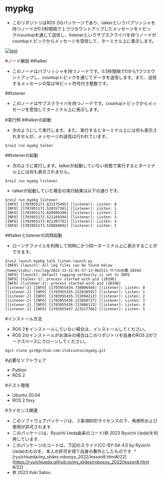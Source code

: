 # mypkg
* このリポジトリはROS 2のパッケージであり、talkerというパブリッシャを持つノードが0.5秒間隔で１づつカウントアップしたメッセージをトピック/countupを通じて送信し、listenerというサブスクライバを持つノードがcountupトピックからメッセージを受信して、ターミナル上に表示します。

[![test](https://github.com/itukisatou/mypkg/actions/workflows/test.yml/badge.svg)](https://github.com/itukisatou/mypkg/actions/workflows/test.yml)

#ノード解説
##talker
* このノードはパブリッシャを持つノードです。0.5秒間隔で0から1づつカウントアップし、countupトピックを通じてデータを送信します。また、送信するメッセージの型は16ビット符号付き整数です。

##listener
* このノードはサブスクライバを持つノードです。countupトピックからメッセージを受信してターミナル上に表示します。

#実行例
##talkerの起動
* 次のようにして実行します。また、実行するとターミナル上には何も表示されませんが、メッセージの送信は行われています。
```
$ros2 run mypkg talker

```

##listenerの起動
* 次のように実行します。talkerが起動していない状態で実行するとターミナル上には何も表示されません。
```
$ros2 run mypkg listener
```

* talkerが起動していた場合の実行結果は以下の通りです。
```
$ros2 run mypkg listener
[INFO] [1703955171.021575495] [listener]: Listen: 0
[INFO] [1703955171.520357381] [listener]: Listen: 1
[INFO] [1703955172.020900309] [listener]: Listen: 2
[INFO] [1703955172.521169394] [listener]: Listen: 3
[INFO] [1703955173.021307701] [listener]: Listen: 4
[INFO] [1703955173.520894892] [listener]: Listen: 5
```

##talkerとlistenerの同時起動
* ローンチファイルを利用して同時にかつ同一ターミナル上に表示することができます。
```
$ros2 launch mypkg talk_listen.launch.py
[INFO] [launch]: All log files can be found below /home/ituki/.ros/log/2023-12-31-01-57-13-962511-サバの水槽-20194
[INFO] [launch]: Default logging verbosity is set to INFO
[INFO] [talker-1]: process started with pid [20196]
[INFO] [listener-2]: process started with pid [20198]
[listener-2] [INFO] [1703955434.730006564] [listener]: Listen: 0
[listener-2] [INFO] [1703955435.222838592] [listener]: Listen: 1
[listener-2] [INFO] [1703955435.722894212] [listener]: Listen: 2
[listener-2] [INFO] [1703955436.222858727] [listener]: Listen: 3
[listener-2] [INFO] [1703955436.723486123] [listener]: Listen: 4
[listener-2] [INFO] [1703955437.223217766] [listener]: Listen: 5
```

#インストール方法
* ROS 2をインストールしていない場合は、インストールしてください。
* ROS 2のインストールがお済みの場合はこのリポジトリを自身のROS 2のワークスペースにクローンしてください。
```
$git clone git@github.com:itukisatou/mypkg.git
```

#必要なソフトウェア
* Python
* ROS 2

#テスト環境
* Ubuntu 20.04
* ROS 2 foxy

#ライセンス関連
* このソフトウェアパッケージは、３条項BSDライセンスの下、再頒布および使用が許可されます.
* このパッケージは、Ryuichi Ueda由来のコード(© 2023 Ryuichi Ueda)を利用しています.
* このパッケージのコードは、下記のスライド(CC-BY-SA 4.0 by Ryuichi Ueda)のものを、本人の許可を得て自身の著作としたものです.
         * [ryuichiueda/my_slides robosys_2022/lesson8.html#/22](https://ryuichiueda.github.io/my_slides/robosys_2022/lesson8.html    #/22)
* © 2023 Ituki Satou
